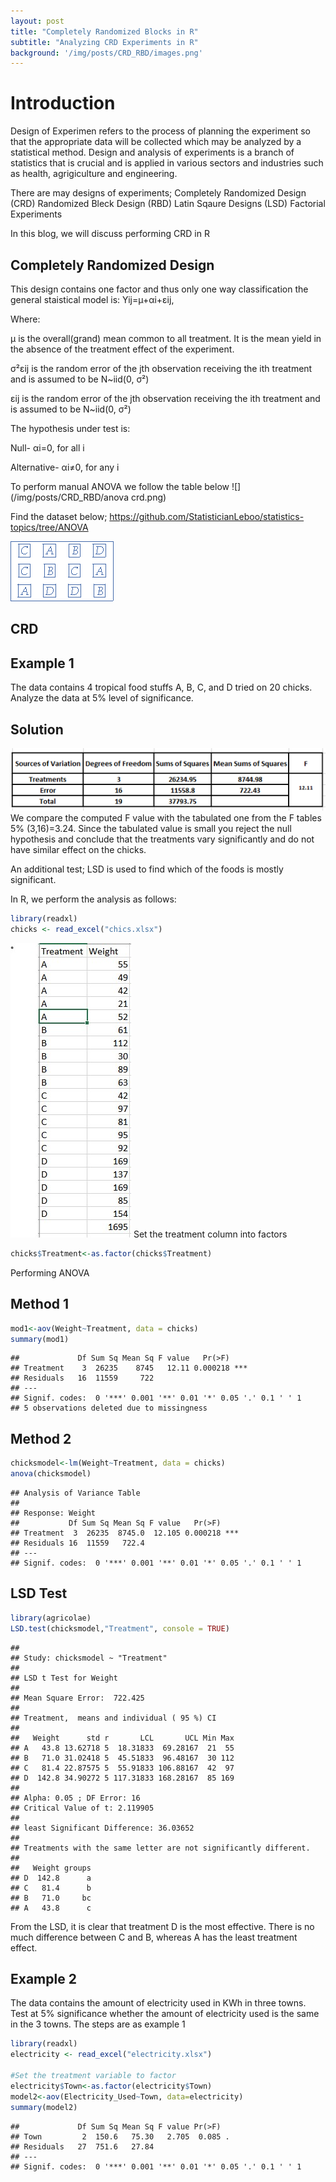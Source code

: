 ```yaml
---
layout: post
title: "Completely Randomized Blocks in R"
subtitle: "Analyzing CRD Experiments in R"
background: '/img/posts/CRD_RBD/images.png'
---
```

# Introduction
Design of Experimen refers to the process of planning the experiment so that the appropriate data will be collected which may be analyzed by a statistical method. Design and analysis of experiments is a branch of statistics that is crucial and is applied in various sectors and industries such as health, agrigiculture and engineering. 

There are may designs of experiments;
Completely Randomized Design (CRD)
Randomized Bleck Design (RBD)
Latin Sqaure Designs (LSD)
Factorial Experiments

In this blog, we will discuss performing CRD in R

## Completely Randomized Design
This design contains one factor and thus only one way classification the general staistical model is:
Yij=µ+αi+εij,

Where:

µ is the overall(grand) mean common to all treatment. It is the mean yield in the absence of the treatment effect of the experiment.

σ²εij is the random error of the jth observation receiving the ith treatment and is assumed to be N~iid(0, σ²)

εij is the random error of the jth observation receiving the ith treatment and is assumed to be N~iid(0, σ²)

The hypothesis under test is:

Null- αi=0, for all i

Alternative- αi≠0, for any i

To perform manual ANOVA we follow the table below
![](/img/posts/CRD_RBD/anova crd.png)


Find the dataset below;
https://github.com/StatisticianLeboo/statistics-topics/tree/ANOVA

![EXP](/img\posts\CRD_RBD\crd.png)
## CRD 
## Example 1
The data contains 4 tropical food stuffs A, B, C, and D tried on 20 chicks. Analyze the data at 5% level of significance.
## Solution
![](/img/posts/CRD_RBD/qn1sol.png)
We compare the computed F value with the tabulated one from the F tables 5% (3,16)=3.24. Since the tabulated value is small you reject the null hypothesis and conclude that the treatments vary significantly and do not have similar effect on the chicks.

An additional test; LSD is used to find which of the foods is mostly significant.

In R, we perform the analysis as follows:
``` r
library(readxl)
chicks <- read_excel("chics.xlsx")
```
![](/img/posts/CRD_RBD/qn11.jpg)
Set the treatment column into factors

``` r
chicks$Treatment<-as.factor(chicks$Treatment)
```

Performing ANOVA 
## Method 1

``` r
mod1<-aov(Weight~Treatment, data = chicks)
summary(mod1)
```

    ##             Df Sum Sq Mean Sq F value   Pr(>F)    
    ## Treatment    3  26235    8745   12.11 0.000218 ***
    ## Residuals   16  11559     722                     
    ## ---
    ## Signif. codes:  0 '***' 0.001 '**' 0.01 '*' 0.05 '.' 0.1 ' ' 1
    ## 5 observations deleted due to missingness

## Method 2

``` r
chicksmodel<-lm(Weight~Treatment, data = chicks)
anova(chicksmodel)
```

    ## Analysis of Variance Table
    ## 
    ## Response: Weight
    ##           Df Sum Sq Mean Sq F value   Pr(>F)    
    ## Treatment  3  26235  8745.0  12.105 0.000218 ***
    ## Residuals 16  11559   722.4                     
    ## ---
    ## Signif. codes:  0 '***' 0.001 '**' 0.01 '*' 0.05 '.' 0.1 ' ' 1

## LSD Test

``` r
library(agricolae)
LSD.test(chicksmodel,"Treatment", console = TRUE)
```

    ## 
    ## Study: chicksmodel ~ "Treatment"
    ## 
    ## LSD t Test for Weight 
    ## 
    ## Mean Square Error:  722.425 
    ## 
    ## Treatment,  means and individual ( 95 %) CI
    ## 
    ##   Weight      std r       LCL       UCL Min Max
    ## A   43.8 13.62718 5  18.31833  69.28167  21  55
    ## B   71.0 31.02418 5  45.51833  96.48167  30 112
    ## C   81.4 22.87575 5  55.91833 106.88167  42  97
    ## D  142.8 34.90272 5 117.31833 168.28167  85 169
    ## 
    ## Alpha: 0.05 ; DF Error: 16
    ## Critical Value of t: 2.119905 
    ## 
    ## least Significant Difference: 36.03652 
    ## 
    ## Treatments with the same letter are not significantly different.
    ## 
    ##   Weight groups
    ## D  142.8      a
    ## C   81.4      b
    ## B   71.0     bc
    ## A   43.8      c

From the LSD, it is clear that treatment D is the most effective. There is no much difference between C and B, whereas A has the least treatment effect.

## Example 2 
The data contains the amount of electricity used in KWh in
three towns. Test at 5% significance whether the amount of electricity
used is the same in the 3 towns. The steps are as example 1

``` r
library(readxl)
electricity <- read_excel("electricity.xlsx")

#Set the treatment variable to factor
electricity$Town<-as.factor(electricity$Town)
model2<-aov(Electricity_Used~Town, data=electricity)
summary(model2)
```

    ##             Df Sum Sq Mean Sq F value Pr(>F)  
    ## Town         2  150.6   75.30   2.705  0.085 .
    ## Residuals   27  751.6   27.84                 
    ## ---
    ## Signif. codes:  0 '***' 0.001 '**' 0.01 '*' 0.05 '.' 0.1 ' ' 1


